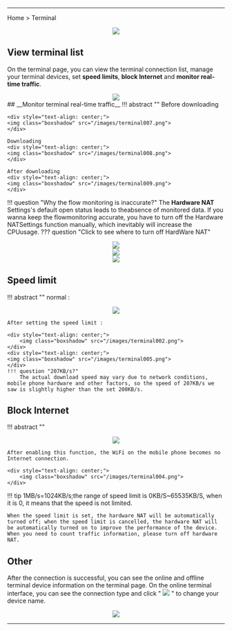 <!--<style>
    .text {
        font-size: 21px; 
    }
</style>
-->
---
Home > Terminal 
<div style="text-align: center;">
<img class="boxshadow" src="/images/terminal00.png">
</div>

## __View terminal list__ 
On the terminal page, you can view the terminal connection list, manage your terminal devices, set __speed limits__, __block Internet__ and __monitor real-time traffic__.

<div style="text-align: center;">
    <img class="boxshadow" src="/images/terminal006.png">
</div>
## __Monitor terminal real-time traffic__
!!! abstract ""
	Before downloading
	
	<div style="text-align: center;">
    <img class="boxshadow" src="/images/terminal007.png">
	</div>
	
	Downloading
	<div style="text-align: center;">
    <img class="boxshadow" src="/images/terminal008.png">
	</div>
	
	After downloading
	<div style="text-align: center;">
    <img class="boxshadow" src="/images/terminal009.png">
	</div>
!!! question "Why the flow monitoring is inaccurate?"
	The __Hardware NAT__ Settings's default open status leads to theabsence of monitored data. lf you wanna keep the flowmonitoring accurate, you have to turn off the Hardware NATSettings function manually, which inevitably will increase the CPUusage.
	??? question "Click to see where to turn off HardWare NAT"
		<div style="text-align: center;">
		<img class="boxshadow" src="/images/terminal010.png">
		</div>
		<div style="text-align: center;">
		<img class="boxshadow" src="/images/terminal011.png">
		</div>
		<div style="text-align: center;">
		<img class="boxshadow" src="/images/terminal012.png">
		</div>
## __Speed limit__	
!!! abstract ""
	normal :
	<div style="text-align: center;">
    <img class="boxshadow" src="/images/terminal001.png">
	</div>
	
	After setting the speed limit :
	
	<div style="text-align: center;">
		<img class="boxshadow" src="/images/terminal002.png">
	</div>
	<div style="text-align: center;">
	<img class="boxshadow" src="/images/terminal005.png">
	</div>
	!!! question "207KB/s?"
		The actual download speed may vary due to network conditions, mobile phone hardware and other factors, so the speed of 207KB/s we saw is slightly higher than the set 200KB/s.
	

## __Block Internet__
!!! abstract ""
	<div style="text-align: center;">
		<img class="boxshadow" src="/images/terminal003.png">
	</div>
	
	After enabling this function, the WiFi on the mobile phone becomes no Internet connection.
	
	<div style="text-align: center;">
		<img class="boxshadow" src="/images/terminal004.png">
	</div>
!!! tip
	1MB/s=1024KB/s;the range of speed limit is 0KB/S~65535KB/S, when it is 0, it means that the speed is not limited. 
	
	When the speed limit is set, the hardware NAT will be automatically turned off; when the speed limit is cancelled, the hardware NAT will be automatically turned on to improve the performance of the device. When you need to count traffic information, please turn off hardware NAT.	
## __Other__	
After the connection is successful, you can see the online and offline terminal device information on the terminal page. On the online terminal interface, you can see the connection type and click " <img src = "/images/qianbi.png"> " to change your device name.

<div style="text-align: center;">
    <img class="boxshadow" src="/images/terminal01.png">
</div>

---